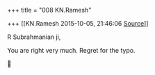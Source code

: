 +++
title = "008 KN.Ramesh"

+++
[[KN.Ramesh	2015-10-05, 21:46:06 [Source](https://groups.google.com/g/samskrita/c/AOsqOg9EIz0)]]



R Subrahmanian ji,

  

You are right very much. Regret for the typo.



